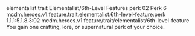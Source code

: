 <ability>
  <metadata>
    <class>elementalist</class>
    <feature_type>trait</feature_type>
    <file_dpath>Elementalist/6th-Level Features</file_dpath>
    <item_id>perk</item_id>
    <item_index>02</item_index>
    <item_name>Perk</item_name>
    <level>6</level>
    <scc>mcdm.heroes.v1:feature.trait.elementalist.6th-level-feature:perk</scc>
    <scdc>1.1.1:5.1.8.3:02</scdc>
    <source>mcdm.heroes.v1</source>
    <type>feature/trait/elementalist/6th-level-feature</type>
  </metadata>
  <effects>
    <effect type="mundane">You gain one crafting, lore, or supernatural perk of your choice.</effect>
  </effects>
</ability>
